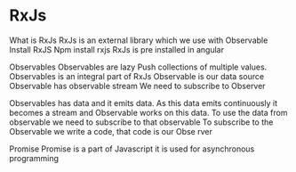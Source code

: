 # RxJs
What is RxJs
RxJs is an external library which we use with Observable 
Install RxJS
Npm install rxjs
RxJs is pre installed in angular

Observables
Observables are lazy Push collections of multiple values.
Observables is an integral part of RxJs
Observable is our data source
Observable has observable stream 
We need to subscribe to Observer

Observables has data and it emits data. As this data emits continuously it becomes a stream and Observable works on this data.
To use the data from observable we need to subscribe to that observable
To subscribe to the Observable we write a code, that code is our Obse rver

Promise
Promise is a part of Javascript it is used for asynchronous programming



